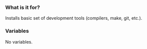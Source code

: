### What is it for?

Installs basic set of development tools (compilers, make, git, etc.).

### Variables

No variables.
